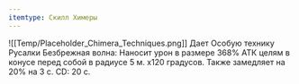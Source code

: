 ```yaml
---
itemtype: Скилл Химеры
---
```

![[Temp/Placeholder_Chimera_Techniques.png]]
Дает Особую технику Русалки Безбрежная волна: Наносит урон в размере 368% АТК целям в конусе перед собой в радиусе 5 м. х120 градусов. Также замедляет на 20% на 3 с. CD: 20 с.
